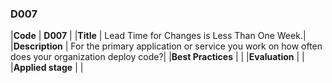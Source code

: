 ### D007

|**Code**           | **D007** |
|**Title**          | Lead Time for Changes is Less Than One Week.|
|**Description**    | For the primary application or service you work on how often does your organization deploy code?|
|**Best Practices** | |
|**Evaluation**     | |
|**Applied stage**  | |
